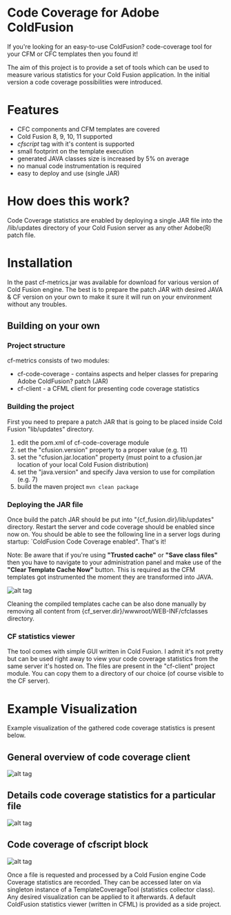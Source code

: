 
# Code Coverage for Adobe ColdFusion
If you're looking for an easy-to-use ColdFusion? code-coverage tool for your CFM or CFC templates then you found it!

The aim of this project is to provide a set of tools which can be used to measure various statistics for your Cold Fusion application. In the initial version a code coverage possibilities were introduced.

# Features
- CFC components and CFM templates are covered
- Cold Fusion 8, 9, 10, 11 supported
- *cfscript* tag with it's content is supported
- small footprint on the template execution
- generated JAVA classes size is increased by 5% on average
- no manual code instrumentation is required
- easy to deploy and use (single JAR)

# How does this work?
Code Coverage statistics are enabled by deploying a single JAR file into the /lib/updates directory of your Cold Fusion server as any other Adobe(R) patch file.

# Installation
In the past cf-metrics.jar was available for download for various version of Cold Fusion engine. The best is to prepare the patch JAR with desired JAVA & CF version on your own to make it sure it will run on your environment without any troubles. 

## Building on your own
### Project structure
cf-metrics consists of two modules:
* cf-code-coverage - contains aspects and helper classes for preparing Adobe ColdFusion? patch (JAR)
* cf-client - a CFML client for presenting code coverage statistics

### Building the project
First you need to prepare a patch JAR that is going to be placed inside Cold Fusion "lib/updates" directory.

1. edit the pom.xml of cf-code-coverage module
2. set the "cfusion.version" property to a proper value (e.g. 11)
3. set the "cfusion.jar.location" property (must point to a cfusion.jar location of your local Cold Fusion distribution)
4. set the "java.version" and specify Java version to use for compilation (e.g. 7)
5. build the maven project `mvn clean package`

### Deploying the JAR file
Once build the patch JAR should be put into "{cf_fusion.dir}/lib/updates" directory. Restart the server and code coverage should be enabled since now on. You should be able to see the following line in a server logs during startup: `ColdFusion Code Coverage enabled". That's it!

Note:
Be aware that if you're using **"Trusted cache"** or **"Save class files"** then you have to navigate to your administration panel and make use of the **"Clear Template Cache Now"** button. This is required as the CFM templates got instrumented the moment they are transformed into JAVA.

![alt tag](http://wiki.cf-metrics.googlecode.com/git/images/cf-admin-trusted-cache.png)

Cleaning the compiled templates cache can be also done manually by removing all content from {cf_server.dir}/wwwroot/WEB-INF/cfclasses directory.

### CF statistics viewer
The tool comes with simple GUI written in Cold Fusion. I admit it's not pretty but can be used right away to view your code coverage statistics from the same server it's hosted on. The files are present in the "cf-client" project module. You can copy them to a directory of our choice (of course visible to the CF server).

# Example Visualization
Example visualization of the gathered code coverage statistics is present below.

## General overview of code coverage client
![alt tag](http://wiki.cf-metrics.googlecode.com/git/images/coverage-visualization-global.png)

## Details code coverage statistics for a particular file
![alt tag](http://wiki.cf-metrics.googlecode.com/git/images/coverage-visualization-file.png)

## Code coverage of cfscript block
![alt tag](http://wiki.cf-metrics.googlecode.com/git/images/coverage-visualization-cfscript.png)

Once a file is requested and processed by a Cold Fusion engine Code Coverage statistics are recorded. They can be accessed later on via singleton instance of a TemplateCoverageTool (statistics collector class). Any desired visualization can be applied to it afterwards. A default ColdFusion statistics viewer (written in CFML) is provided as a side project.
